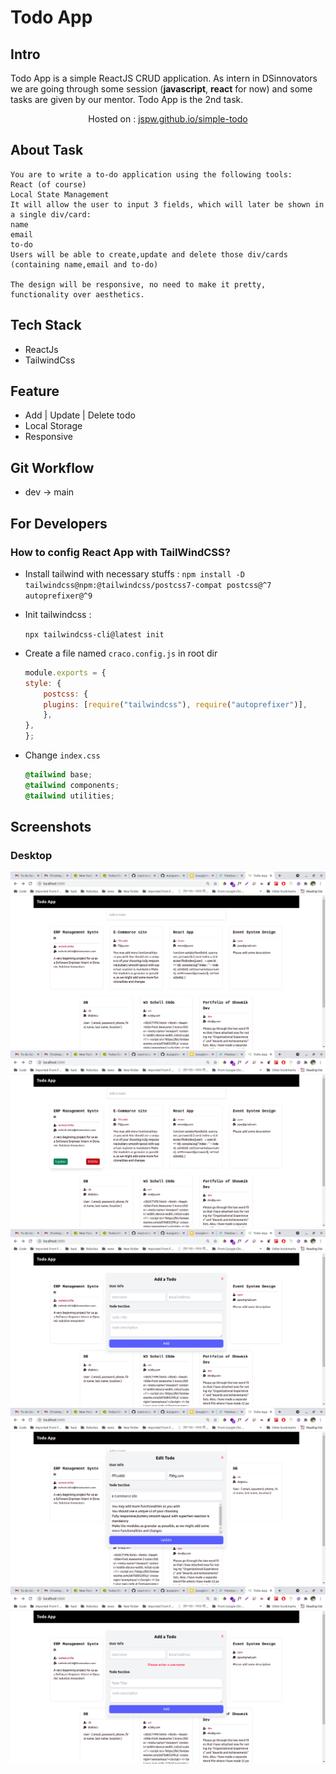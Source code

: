 # Todo App

## Intro

Todo App is a simple ReactJS CRUD application. As intern in DSinnovators we are going through some session (**javascript**, **react** for now) and some tasks are given by our mentor. Todo App is the 2nd task.

<p align='center'>Hosted on : <a href="https://jspw.github.io/simple-todo">jspw.github.io/simple-todo</a></p>

## About Task

```
You are to write a to-do application using the following tools:
React (of course)
Local State Management
It will allow the user to input 3 fields, which will later be shown in a single div/card:
name
email
to-do
Users will be able to create,update and delete those div/cards (containing name,email and to-do)

The design will be responsive, no need to make it pretty, functionality over aesthetics.

```

## Tech Stack

- ReactJs
- TailwindCss

## Feature

- Add | Update | Delete todo
- Local Storage
- Responsive

## Git Workflow

- dev -> main

## For Developers

### How to config React App with TailWindCSS?

- Install tailwind with necessary stuffs :
  `npm install -D tailwindcss@npm:@tailwindcss/postcss7-compat postcss@^7 autoprefixer@^9`

- Init tailwindcss :

  `npx tailwindcss-cli@latest init`

- Create a file named `craco.config.js` in root dir

  ```.js
  module.exports = {
  style: {
      postcss: {
      plugins: [require("tailwindcss"), require("autoprefixer")],
      },
  },
  };

  ```

- Change `index.css`

  ```.css
  @tailwind base;
  @tailwind components;
  @tailwind utilities;
  ```

## Screenshots

### Desktop

![](./ss/home.png)
![](ss/todo-hover.png)
![](ss/add-todo.png)
![](ss/edit-todo.png)
![](ss/error-show.png)
